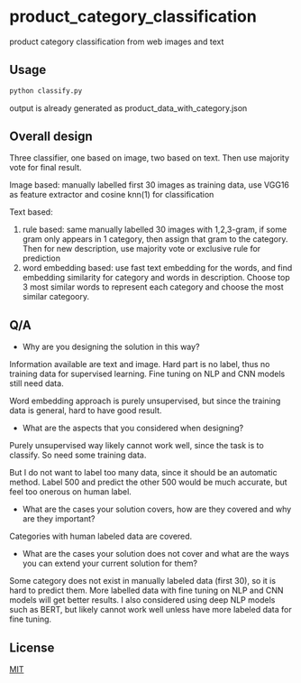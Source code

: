 # product_category_classification
product category classification from web images and text


## Usage

```bash
python classify.py
```

output is already generated as product_data_with_category.json
##

## Overall design
Three classifier, one based on image, two based on text. Then use majority vote for final result.

Image based: manually labelled first 30 images as training data, use VGG16 as feature extractor and cosine knn(1) for classification

Text based:
1. rule based: same manually labelled 30 images with 1,2,3-gram, if some gram only appears in 1 category, then assign that gram to the category. Then for new description, use majority vote or exclusive rule for prediction
2. word embedding based: use fast text embedding for the words, and find embedding similarity for category and words in description. Choose top 3 most similar words to represent each category and choose the most similar categoory.

## Q/A
- Why are you designing the solution in this way?

Information available are text and image. Hard part is no label, thus no training data for supervised learning. Fine tuning on NLP and CNN models still need data.

Word embedding approach is purely unsupervised, but since the training data is general, hard to have good result.

- What are the aspects that you considered when designing?

Purely unsupervised way likely cannot work well, since the task is to classify. So need some training data.

But I do not want to label too many data, since it should be an automatic method. Label 500 and predict the other 500 would be much accurate, but feel too onerous on human label.


- What are the cases your solution covers, how are they covered and why are they
important?

Categories with human labeled data are covered.


- What are the cases your solution does not cover and what are the ways you can
extend your current solution for them?

Some category does not exist in manually labeled data (first 30), so it is hard to predict them. More labelled data with fine tuning on NLP and CNN models will get better results.
I also considered using deep NLP models such as BERT, but likely cannot work well unless have more labeled data for fine tuning.


## License
[MIT](https://choosealicense.com/licenses/mit/)